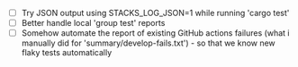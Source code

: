 - [ ] Try JSON output using STACKS_LOG_JSON=1 while running 'cargo test'
- [ ] Better handle local 'group test' reports
- [ ] Somehow automate the report of existing GitHub actions failures (what i manually did for 'summary/develop-fails.txt') - so that we know new flaky tests automatically

